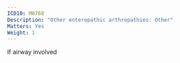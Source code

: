 ```yaml
---
ICD10: M0768
Description: "Other enteropathic arthropathies: Other"
Matters: Yes
Weight: 1
---
```

If airway involved
